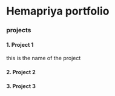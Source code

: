 # Hemapriya portfolio

### projects
#### 1. Project 1
 this is the name of the project
#### 2. Project 2

#### 3. Project 3

